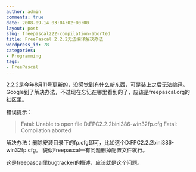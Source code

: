 ```yaml
---
author: admin
comments: true
date: 2008-09-14 03:04:02+00:00
layout: post
slug: freepascal222-compilation-aborted
title: FreePascal 2.2.2无法编译解决办法
wordpress_id: 78
categories:
- Programming
tags:
- FreePascal
---
```


2.2.2是今年8月11号更新的，没感觉到有什么新东西，可是装上之后无法编译。Google到了解决办法，不过现在忘记在哪里看到的了，应该是freepascal.org的社区里。

错误提示：


> Fatal: Unable to open file D:FPC2.2.2bini386-win32fp.cfg
Fatal: Compilation aborted


解决办法：删除安装目录下的fp.cfg即可，比如这个D:FPC2.2.2bini386-win32fp.cfg。 貌似Freepascal一有问题删掉配置文件就行。

[这是](http://bugs.freepascal.org/view.php?id=11864)freepascal里bugtracker的描述，应该就是这个问题。
